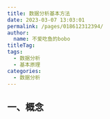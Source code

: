 ```yaml
---
title: 数据分析基本方法
date: 2023-03-07 13:03:01
permalink: /pages/018612312394/
author: 
  name: 不爱吃鱼的bobo
titleTag: 
tags: 
  - 数据分析
  - 基本原理
categories: 
  - 数据分析
---
```


## 一、概念
